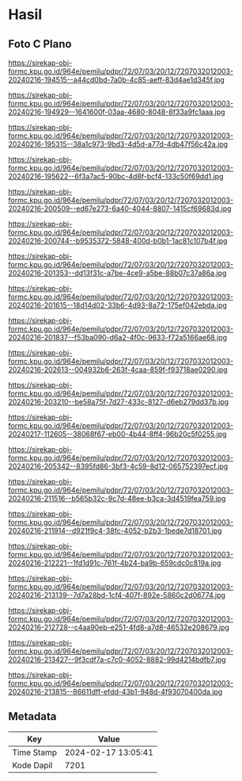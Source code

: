 # Hasil

## Foto C Plano

https://sirekap-obj-formc.kpu.go.id/964e/pemilu/pdpr/72/07/03/20/12/7207032012003-20240216-194515--a44cd0bd-7a0b-4c85-aeff-83d4ae1d345f.jpg

https://sirekap-obj-formc.kpu.go.id/964e/pemilu/pdpr/72/07/03/20/12/7207032012003-20240216-194929--1641600f-03aa-4680-8048-8f33a9fc1aaa.jpg

https://sirekap-obj-formc.kpu.go.id/964e/pemilu/pdpr/72/07/03/20/12/7207032012003-20240216-195315--38a1c973-9bd3-4d5d-a77d-4db47f56c42a.jpg

https://sirekap-obj-formc.kpu.go.id/964e/pemilu/pdpr/72/07/03/20/12/7207032012003-20240216-195622--6f3a7ac5-90bc-4d8f-bcf4-133c50f69dd1.jpg

https://sirekap-obj-formc.kpu.go.id/964e/pemilu/pdpr/72/07/03/20/12/7207032012003-20240216-200509--ed67e273-6a40-4044-8807-1415cf69683d.jpg

https://sirekap-obj-formc.kpu.go.id/964e/pemilu/pdpr/72/07/03/20/12/7207032012003-20240216-200744--b9535372-5848-400d-b0b1-1ac81c107b4f.jpg

https://sirekap-obj-formc.kpu.go.id/964e/pemilu/pdpr/72/07/03/20/12/7207032012003-20240216-201353--dd13f31c-a7be-4ce9-a5be-88b07c37a86a.jpg

https://sirekap-obj-formc.kpu.go.id/964e/pemilu/pdpr/72/07/03/20/12/7207032012003-20240216-201615--18d14d02-33b6-4d93-8a72-175ef042ebda.jpg

https://sirekap-obj-formc.kpu.go.id/964e/pemilu/pdpr/72/07/03/20/12/7207032012003-20240216-201837--f53ba090-d6a2-4f0c-9633-f72a5166ae68.jpg

https://sirekap-obj-formc.kpu.go.id/964e/pemilu/pdpr/72/07/03/20/12/7207032012003-20240216-202613--004932b6-263f-4caa-859f-f93718ae0290.jpg

https://sirekap-obj-formc.kpu.go.id/964e/pemilu/pdpr/72/07/03/20/12/7207032012003-20240216-203210--be58a75f-7d27-433c-8127-d6eb279dd37b.jpg

https://sirekap-obj-formc.kpu.go.id/964e/pemilu/pdpr/72/07/03/20/12/7207032012003-20240217-112605--38068f67-eb00-4b44-8ff4-96b20c5f0255.jpg

https://sirekap-obj-formc.kpu.go.id/964e/pemilu/pdpr/72/07/03/20/12/7207032012003-20240216-205342--8395fd86-3bf3-4c59-8d12-065752397ecf.jpg

https://sirekap-obj-formc.kpu.go.id/964e/pemilu/pdpr/72/07/03/20/12/7207032012003-20240216-211516--b565b32c-9c7d-48ee-b3ca-3d4519fea759.jpg

https://sirekap-obj-formc.kpu.go.id/964e/pemilu/pdpr/72/07/03/20/12/7207032012003-20240216-211914--d921f9c4-38fc-4052-b2b3-1bede7d18701.jpg

https://sirekap-obj-formc.kpu.go.id/964e/pemilu/pdpr/72/07/03/20/12/7207032012003-20240216-212221--1fd1d91c-761f-4b24-ba9b-659cdc0c819a.jpg

https://sirekap-obj-formc.kpu.go.id/964e/pemilu/pdpr/72/07/03/20/12/7207032012003-20240216-213139--7d7a28bd-1cf4-407f-892e-5860c2d06774.jpg

https://sirekap-obj-formc.kpu.go.id/964e/pemilu/pdpr/72/07/03/20/12/7207032012003-20240216-212728--c4aa90eb-e251-4fd8-a7d8-46532e208679.jpg

https://sirekap-obj-formc.kpu.go.id/964e/pemilu/pdpr/72/07/03/20/12/7207032012003-20240216-213427--9f3cdf7a-c7c0-4052-8882-99d4214bdfb7.jpg

https://sirekap-obj-formc.kpu.go.id/964e/pemilu/pdpr/72/07/03/20/12/7207032012003-20240216-213815--86611dff-efdd-43b1-948d-4f93070400da.jpg


## Metadata

| Key        | Value               |
| ---------- | ------------------- |
| Time Stamp | 2024-02-17 13:05:41 |
| Kode Dapil | 7201                |



